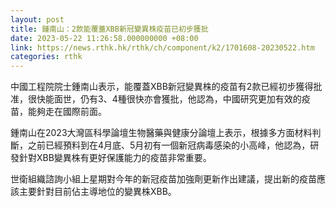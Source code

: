 ```yaml
---
layout: post
title: 鍾南山：2款能覆蓋XBB新冠變異株疫苗已初步獲批
date: 2023-05-22 11:26:58.000000000 +08:00
link: https://news.rthk.hk/rthk/ch/component/k2/1701608-20230522.htm
categories: rthk
---
```


中國工程院院士鍾南山表示，能覆蓋XBB新冠變異株的疫苗有2款已經初步獲得批准，很快能面世，仍有3、4種很快亦會獲批，他認為，中國研究更加有效的疫苗，能夠走在國際前面。

鍾南山在2023大灣區科學論壇生物醫藥與健康分論壇上表示，根據多方面材料判斷，之前已經預料到在4月底、5月初有一個新冠病毒感染的小高峰，他認為，研發針對XBB變異株有更好保護能力的疫苗非常重要。

世衛組織諮詢小組上星期對今年的新冠疫苗加強劑更新作出建議，提出新的疫苗應該主要針對目前佔主導地位的變異株XBB。

